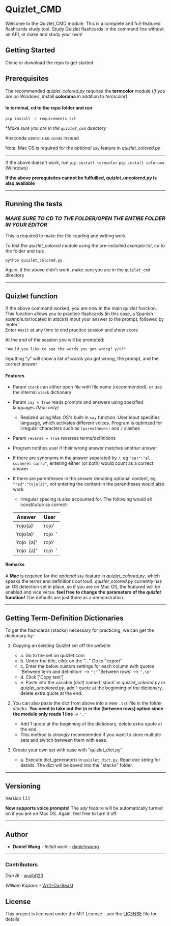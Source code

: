 # Quizlet_CMD

Welcome to the Quizlet_CMD module. This is a complete and full-featured flashcards study tool. Study Quizlet flashcards in the command line without an API, or make and study your own!

## Getting Started

Clone or download the repo to get started

## Prerequisites

The recommended *quizlet_colored.py* requires the **termcolor** module
(*If you are on Windows*, install **colorama** in addition to *termcolor*)

#### In terminal, cd to the repo folder and run 
`pip install -r requirements.txt`  

**Make sure you are in the `quizlet_cmd` directory*

Anaconda users: use `conda` instead
  
Note: Mac OS is required for the _optional_ `say` feature in *quizlet_colored.py*
***
If the above doesn't work, run
`pip install termcolor`
`pip install colorama` (Windows)



**If the above prerequisites cannot be fulfuilled, *quizlet_uncolored.py* is also available**




***
## Running the tests

### *MAKE SURE TO CD TO THE FOLDER/OPEN THE ENTIRE FOLDER IN YOUR EDITOR*
This is required to make the file-reading and writing work


To test the *quizlet_colored* module using the pre-installed *example.txt*, cd to the folder and run:

```python quizlet_colored.py ```

Again, if the above didn't work, make sure you are in the `quizlet_cmd` directory
***
## Quizlet function

If the above command worked, you are now in the main quizlet function. This function allows you to practice flashcards (in this case, a Spanish *example.txt* located in *stacks*)
Input your answer to the prompt, followed by 'enter'  
Enter ```#exit``` at any time to end practice session and show score

At the end of the session you will be prompted:

`"Would you like to see the words you got wrong? y/n?"`

Inputting "y" will show a list of words you got wrong, the prompt, and the correct answer

#### Features
* Param `stack` can either open file with file name (recommended), or use the internal `stack` dictionary 
* Param `say = True` reads prompts and answers using specified languages _(Mac only)_
	* Realized using Mac OS's built-in `say` function. User input specifies language, which activates different voices. Program is optimzed for irregular characters such as `(parentheses)` and `/` slashes
* Param `reverse = True` reverses terms/definitions
* Program notifies user if their wrong answer matches another answer  
 

* If there are synonyms in the answer separated by `/`, eg `"car":"el coche/el carro"`, entering either (or both) would count as a correct answer
* If there are parentheses in the answer denoting optional content, eg `"red":"rojo(a)"`, not entering the content in the parentheses would also work. 
	* Irregular spacing is also accounted for. The following would all constitutue as correct:

	| Answer     | User    |
	|------------|---------|
	| 'rojo(a)'  | 'rojo'  |
	| 'rojo(a)'  | 'rojo` `' |
	| 'rojo` `(a)' | 'rojo'  |
	| 'rojo` `(a)' | 'rojo` `' |


#### Remarks
A **Mac** is required for the _optional_ `say` feature in *quizlet_colored.py*, which speaks the terms and definitions out loud.
 *quizlet_colored.py* currently has an OS detection set in place, so if you are on Mac OS, the featured will be enabled and vice versa. **feel free to change the parameters of the _quizlet_ function!** The defaults are just there as a demonstration.

***
## Getting Term-Definition Dictionaries

To get the flashcards (stacks) necessary for practicing, we can get the dictionary by:
1.  Copying an existing Quizlet set off the website
	* a. Go to the set on quizlet.com
	* b. Under the title, click on the "..."  Go to "export"
	* c. Enter the below custom settings for each column *with quotes*
		'Between term and definition' ⟶  ```":"```
		'Between rows' ⟶  ```",\n"```
	* d. Click ['Copy text']
	* e. Paste into the variable (dict) named 'stack' in *quizlet_colored.py* or *quizlet_uncolored.py*, add 1 quote at the beginning of the dictionary, delete extra quote at the end.
  
2.  You can also paste the dict from above into a new ```.txt``` file in the folder *stacks*. __You need to take out the \n in the [between rows] option since the module only reads 1 line__  -> ```","```
    * Add 1 quote at the beginning of the dictionary, delete extra quote at the end.
    * This method is *strongly* recommended if you want to store multiple sets and switch between them with ease.

3. Create your own set with ease with "quizlet_dict.py"
	* a. Execute dict_generator() in ```quizlet_dict.py```. Read doc string for details. The dict will be saved into the "stacks" folder.  
***
## Versioning

Version 1.1.1

**Now supports voice prompts!**
The *say* feature will be automatically turned on if you are on Mac OS. Again, feel free to turn it off. 
***
## Author

* **Daniel Wang** - *Initial work* - [danielywang](https://github.com/danielywang)
***

### Contributors
*Dan Bi* - [wujibi123](https://github.com/wujibi123)

*William Kopans* - [Wi11-Da-Beast](https://github.com/wi11-da-beast)


## License

This project is licensed under the MIT License - see the [LICENSE](LICENSE) file for details

